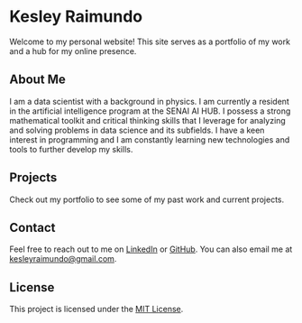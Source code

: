 # Kesley Raimundo

Welcome to my personal website! This site serves as a portfolio of my work and a hub for my online presence.

## About Me

I am a data scientist with a background in physics. I am currently a resident in the artificial intelligence program at the SENAI AI HUB. I possess a strong mathematical toolkit and critical thinking skills that I leverage for analyzing and solving problems in data science and its subfields. I have a keen interest in programming and I am constantly learning new technologies and tools to further develop my skills.

## Projects

Check out my portfolio to see some of my past work and current projects.

## Contact

Feel free to reach out to me on [LinkedIn](https://www.linkedin.com/in/kesleyraimundo/) or [GitHub](https://github.com/Kefsner). You can also email me at kesleyraimundo@gmail.com.

## License

This project is licensed under the [MIT License](https://opensource.org/licenses/MIT).
